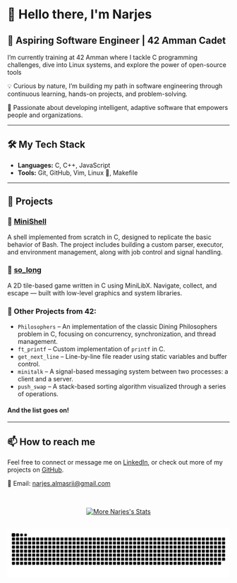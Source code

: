 # 👋 Hello there, I'm Narjes

## 🌟 Aspiring Software Engineer | 42 Amman Cadet
I’m currently training at 42 Amman
where I tackle C programming challenges, dive into Linux systems, and explore the power of open-source tools

💡 Curious by nature, I’m building my path in software engineering through continuous learning, hands-on projects, and problem-solving.

🚀 Passionate about developing intelligent, adaptive software that empowers people and organizations.

---

## 🛠️ My Tech Stack

- **Languages:** C, C++, JavaScript
- **Tools:** Git, GitHub, Vim, Linux 🐧, Makefile

---

## 🚀 Projects

### 🔸 [MiniShell](https://github.com/Narjes-almasri/Minishell) 
A shell implemented from scratch in C, designed to replicate the basic behavior of Bash.
The project includes building a custom parser, executor, and environment management, along with job control and signal handling.

### 🔸 [so_long](https://github.com/Narjes-almasri/so_long)
A 2D tile-based game written in C using MiniLibX. Navigate, collect, and escape — built with low-level graphics and system libraries.

### 🔹 Other Projects from 42:
- `Philosophers`  – An implementation of the classic Dining Philosophers problem in C, focusing on concurrency, synchronization, and thread management.
- `ft_printf` – Custom implementation of `printf` in C.
- `get_next_line` – Line-by-line file reader using static variables and buffer control.
- `minitalk` – A signal-based messaging system between two processes: a client and a server.
- `push_swap` – A stack-based sorting algorithm visualized through a series of operations.

#### And the list goes on! 
---

## 📫 How to reach me

Feel free to connect or message me on [LinkedIn](https://www.linkedin.com/in/narjes-almasri-7587332a1/), or check out more of my projects on [GitHub](https://github.com/Narjes-almasri).

📧 Email: narjes.almasrii@gmail.com


 
<br>
<a href="https://github.com/Narjes-almasri/?tab=overview" align="center">
<p><img align="center" src="https://github-readme-stats.vercel.app/api?username=Narjes-almasri&show_icons=true&theme=tokyonight&cache_seconds=1800" alt="More Narjes's Stats" /></p>
</a>




<br>
<!-- <a href="https://github.com/Narjes-almasri?tab=overview" align="center">
<p><img align="center" src="https://github-readme-streak-stats.herokuapp.com/?user=Narjes-almasri&theme=tokyonight" alt="More Narjes's Stats" /></p>
</a> -->

<!-- 
<div align="center">
  <picture>
    <source media="(prefers-color-scheme: dark)" srcset="https://raw.githubusercontent.com/Narjes-almasri/Narjes-almasri/main/dist/github-contribution-grid-snake-dark.svg" />
    <source media="(prefers-color-scheme: light)" srcset="https://raw.githubusercontent.com/Narjes-almasri/Narjes-almasri/main/dist/github-contribution-grid-snake.svg" />
    <img alt="github-snake" src="https://raw.githubusercontent.com/Narjes-almasri/Narjes-almasri/main/dist/github-contribution-grid-snake.svg" />
  </picture>
</div>
<!-- <div align="center">
  <picture>
   <div align="center">
  <picture>
    <source media="(prefers-color-scheme: dark)" srcset="https://raw.githubusercontent.com/Narjes-almasri/Narjes-almasri/main/output/github-contribution-grid-snake-dark.svg" />
    <source media="(prefers-color-scheme: light)" srcset="https://raw.githubusercontent.com/Narjes-almasri/Narjes-almasri/main/output/github-contribution-grid-snake.svg" />
    <img alt="github-snake" src="https://raw.githubusercontent.com/Narjes-almasri/Narjes-almasri/main/output/github-contribution-grid-snake.svg" />
	
  </picture>
</div>
  </picture>
</div> --> 

<!-- Try this simple version first to see if it works -->
<div align="center">
  <img src="https://raw.githubusercontent.com/Narjes-almasri/Narjes-almasri/main/dist/github-contribution-grid-snake.svg" alt="Snake animation" />
</div>

<!-- If that doesn't work, try the output folder -->
<!-- 
<div align="center">
  <img src="https://raw.githubusercontent.com/Narjes-almasri/Narjes-almasri/main/output/github-contribution-grid-snake.svg" alt="Snake animation" />
</div>
-->

<!-- Once simple version works, use the fancy dark/light version -->
<!-- 
<div align="center">
  <picture>
    <source media="(prefers-color-scheme: dark)" srcset="https://raw.githubusercontent.com/Narjes-almasri/Narjes-almasri/main/dist/github-contribution-grid-snake-dark.svg" />
    <source media="(prefers-color-scheme: light)" srcset="https://raw.githubusercontent.com/Narjes-almasri/Narjes-almasri/main/dist/github-contribution-grid-snake.svg" />
    <img alt="github-snake" src="https://raw.githubusercontent.com/Narjes-almasri/Narjes-almasri/main/dist/github-contribution-grid-snake.svg" />
  </picture>
</div>
-->